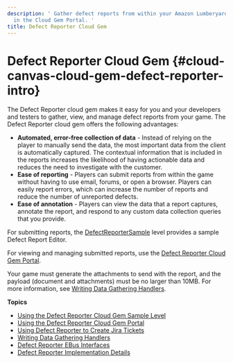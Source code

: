 ```yaml
---
description: ' Gather defect reports from within your Amazon Lumberyard game and manage them
  in the Cloud Gem Portal. '
title: Defect Reporter Cloud Gem
---
```

# Defect Reporter Cloud Gem {#cloud-canvas-cloud-gem-defect-reporter-intro}

The Defect Reporter cloud gem makes it easy for you and your developers and testers to gather, view, and manage defect reports from your game\. The Defect Reporter cloud gem offers the following advantages:
+ **Automated, error\-free collection of data** - Instead of relying on the player to manually send the data, the most important data from the client is automatically captured\. The contextual information that is included in the reports increases the likelihood of having actionable data and reduces the need to investigate with the customer\.
+ **Ease of reporting** - Players can submit reports from within the game without having to use email, forums, or open a browser\. Players can easily report errors, which can increase the number of reports and reduce the number of unreported defects\.
+ **Ease of annotation** - Players can view the data that a report captures, annotate the report, and respond to any custom data collection queries that you provide\.

For submitting reports, the [DefectReporterSample](/docs/userguide/gems/cloud-canvas/defect-reporter-sample-level.md) level provides a sample Defect Report Editor\.

For viewing and managing submitted reports, use the [Defect Reporter Cloud Gem Portal](/docs/userguide/gems/cloud-canvas/defect-reporter-cgp.md)\.

Your game must generate the attachments to send with the report, and the payload \(document and attachments\) must be no larger than 10MB\. For more information, see [Writing Data Gathering Handlers](/docs/userguide/gems/cloud-canvas/defect-reporter-handler-writing.md)\.

**Topics**
+ [Using the Defect Reporter Cloud Gem Sample Level](/docs/userguide/gems/cloud-canvas/defect-reporter-sample-level.md)
+ [Using the Defect Reporter Cloud Gem Portal](/docs/userguide/gems/cloud-canvas/defect-reporter-cgp.md)
+ [Using Defect Reporter to Create Jira Tickets](/docs/userguide/gems/cloud-canvas/defect-reporter-cgp-jira.md)
+ [Writing Data Gathering Handlers](/docs/userguide/gems/cloud-canvas/defect-reporter-handler-writing.md)
+ [Defect Reporter EBus Interfaces](/docs/userguide/gems/cloud-canvas/defect-reporter-ebus-interfaces.md)
+ [Defect Reporter Implementation Details](/docs/userguide/gems/cloud-canvas/defect-reporter-implementation-details.md)